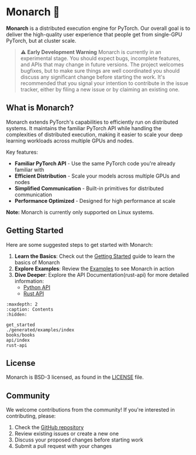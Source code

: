 # Monarch 🦋

**Monarch** is a distributed execution engine for PyTorch. Our overall goal is
to deliver the high-quality user experience that people get from single-GPU
PyTorch, but at cluster scale.

> ⚠️ **Early Development Warning** Monarch is currently in an experimental
> stage. You should expect bugs, incomplete features, and APIs that may change
> in future versions. The project welcomes bugfixes, but to make sure things are
> well coordinated you should discuss any significant change before starting the
> work. It's recommended that you signal your intention to contribute in the
> issue tracker, either by filing a new issue or by claiming an existing one.

## What is Monarch?

Monarch extends PyTorch's capabilities to efficiently run on distributed systems. It maintains the familiar PyTorch API while handling the complexities of distributed execution, making it easier to scale your deep learning workloads across multiple GPUs and nodes.

Key features:
- **Familiar PyTorch API** - Use the same PyTorch code you're already familiar with
- **Efficient Distribution** - Scale your models across multiple GPUs and nodes
- **Simplified Communication** - Built-in primitives for distributed communication
- **Performance Optimized** - Designed for high performance at scale

**Note:** Monarch is currently only supported on Linux systems.

## Getting Started

Here are some suggested steps to get started with Monarch:

1. **Learn the Basics**: Check out the [Getting Started](get_started) guide to learn the basics of Monarch
2. **Explore Examples**: Review the [Examples](./generated/examples/index) to see Monarch in action
3. **Dive Deeper**: Explore the API Documentation(rust-api) for more detailed information:
    - [Python API](api/index)
    - [Rust API](rust-api)


```{toctree}
:maxdepth: 2
:caption: Contents
:hidden:

get_started
./generated/examples/index
books/books
api/index
rust-api
```

## License

Monarch is BSD-3 licensed, as found in the [LICENSE](https://github.com/meta-pytorch/monarch/blob/main/LICENSE) file.

## Community

We welcome contributions from the community! If you're interested in contributing, please:

1. Check the [GitHub repository](https://github.com/meta-pytorch/monarch)
2. Review existing issues or create a new one
3. Discuss your proposed changes before starting work
4. Submit a pull request with your changes
